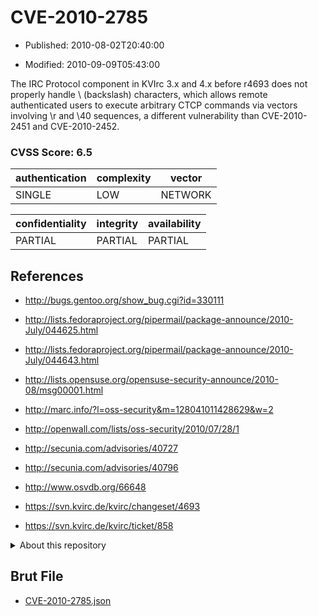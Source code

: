 # CVE-2010-2785

- Published: 2010-08-02T20:40:00

- Modified: 2010-09-09T05:43:00

The IRC Protocol component in KVIrc 3.x and 4.x before r4693 does not properly handle \ (backslash) characters, which allows remote authenticated users to execute arbitrary CTCP commands via vectors involving \r and \40 sequences, a different vulnerability than CVE-2010-2451 and CVE-2010-2452.

### CVSS Score: **6.5**

| authentication | complexity | vector |
| --- | --- | --- |
| SINGLE | LOW | NETWORK |

| confidentiality | integrity | availability |
| --- | --- | --- |
| PARTIAL | PARTIAL | PARTIAL |

## References

* http://bugs.gentoo.org/show_bug.cgi?id=330111

* http://lists.fedoraproject.org/pipermail/package-announce/2010-July/044625.html

* http://lists.fedoraproject.org/pipermail/package-announce/2010-July/044643.html

* http://lists.opensuse.org/opensuse-security-announce/2010-08/msg00001.html

* http://marc.info/?l=oss-security&m=128041011428629&w=2

* http://openwall.com/lists/oss-security/2010/07/28/1

* http://secunia.com/advisories/40727

* http://secunia.com/advisories/40796

* http://www.osvdb.org/66648

* https://svn.kvirc.de/kvirc/changeset/4693

* https://svn.kvirc.de/kvirc/ticket/858

<details>
<summary>About this repository</summary> 

  This repository is part of the project [Live Hack CVE](https://github.com/Live-Hack-CVE). Main website can be found [www.live-hack.org](https://www.live-hack.org) 
  
  Made by [Sn0wAlice](https://github.com/Sn0wAlice) for the people that care about security and need to have a feed of the latest CVEs. Hope you enjoy it, don't forget to star the repo and follow me on [Twitter](https://twitter.com/Sn0wAlice) and [Github](https://github.com/Sn0wAlice). And that is my [personnal website](https://www.alice-snow.me/)

  - [Home Page](https://github.com/Live-Hack-CVE)
  - [Framework](https://github.com/Live-Hack-CVE/cve-framework)
  - [CVE database](https://github.com/Live-Hack-CVE/full_database)
  - [Changelog](https://github.com/Live-Hack-CVE/Changelog)
</details>

## Brut File

* [CVE-2010-2785.json](https://raw.githubusercontent.com/Live-Hack-CVE/full_database/main/cves/2010/CVE-2010-2785.json)

